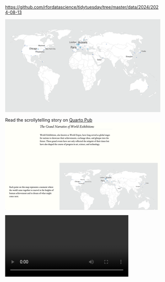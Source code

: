 https://github.com/rfordatascience/tidytuesday/tree/master/data/2024/2024-08-13

![](plots/worlds_fairs.png)  
  
  
Read the scrollytelling story on [Quarto Pub](https://georgios.quarto.pub/a-visual-journey-through-world-exhibitions/)
![](plots/worlds_fairs_closeread_screenshot.png)
  
  
  
<video src="plots/worlds_fairs_scrollcapture.mp4" width="400">